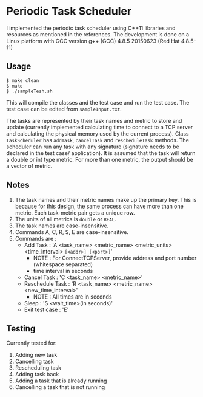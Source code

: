 # Periodic Task Scheduler #
I implemented the periodic task scheduler using C++11 libraries and resources as mentioned
in the references. The development is done on a Linux platform with GCC version
g++ (GCC) 4.8.5 20150623 (Red Hat 4.8.5-11)

## Usage ##
	$ make clean
	$ make
	$ ./sampleTesh.sh

This will compile the classes and the test case and run the test case.
The test case can be edited from `sampleInput.txt`.

The tasks are represented by their task names and metric to store and update
(currently implemented calculating time to connect to a TCP server and
calculating the physical memory used by the current process).
Class `TaskScheduler` has `addTask`, `cancelTask` and `rescheduleTask` methods.
The scheduler can run any task with any signature (signature needs to be declared
in the test case/ application). It is assumed that the task will return a double
or int type metric. For more than one metric, the output should be a vector of metric.

## Notes ##
1. The task names and their metric names make up the primary key. This is because for this design,
the same process can have more than one metric. Each task-metric pair gets a unique row.
2. The units of all metrics is `double` or `REAL`.
3. The task names are case-insensitive.
4. Commands A, C, R, S, E are case-insensitive.
5. Commands are :
	* Add Task : 'A <task_name> <metric_name> <metric_units> <time_interval> `[<addr>] [<port>]`'
		- NOTE : For ConnectTCPServer, provide address and port number (whitespace separated)
		- time interval in seconds
	* Cancel Task : 'C <task_name> <metric_name>'
	* Reschedule Task : 'R <task_name> <metric_name> <new_time_interval>'
		- NOTE : All times are in seconds
	* Sleep : 'S <wait_time>(in seconds)'
	* Exit test case : 'E'

## Testing ##
Currently tested for:
1. Adding new task
2. Cancelling task
3. Rescheduling task
4. Adding task back
5. Adding a task that is already running
6. Cancelling a task that is not running
